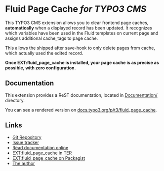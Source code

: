 # Fluid Page Cache *for TYPO3 CMS*

This TYPO3 CMS extension allows you to clear frontend page caches, **automatically** when a displayed
record has been updated. It recognizes which variables have been used in the Fluid templates on current 
page and assigns additional cache_tags to page cache.

This allows the shipped after save-hook to only delete pages from cache, which actually used the
edited record.

**Once EXT:fluid_page_cache is installed, your page cache is as precise as possible, with zero configuration.** 


## Documentation

This extension provides a ReST documentation, located in [Documentation/](./Documentation/Index.rst) directory.

You can see a rendered version on [docs.typo3.org/p/t3/fluid_page_cache](https://docs.typo3.org/p/t3/fluid_page_cache/master/en-us/).


## Links

- [Git Repository](https://github.com/a-r-m-i-n/fluid_page_cache)
- [Issue tracker](https://github.com/a-r-m-i-n/fluid_page_cache/issues)
- [Read documentation online](https://docs.typo3.org/p/t3/fluid_page_cache/master/en-us/)
- [EXT:fluid_page_cache in TER](https://extensions.typo3.org/extension/fluid_page_cache)
- [EXT:fluid_page_cache on Packagist](https://packagist.org/packages/t3/fluid_page_cache)
- [The author](https://v.ieweg.de)
